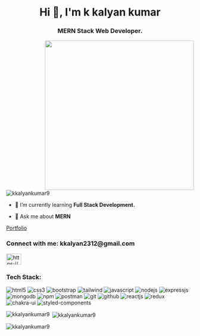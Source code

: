 <h1 align="center">Hi 👋, I'm k kalyan kumar</h1>
<h3 align="center"> MERN Stack Web Developer.</h3>
<img align="right" width="400" src="https://www.gtpsoftwares.com/images/mern/mern-banner.jpg"/>
<p align="left"> <img src="https://komarev.com/ghpvc/?username=kkalyankumar9&label=Profile%20views&color=0e75b6&style=flat" alt="kkalyankumar9" /> </p>

- 🌱 I’m currently learning **Full Stack Development.**
  
- 💬 Ask me about **MERN**
  
<a href="https://kkalyankumar9.github.io/">Portfolio</a>
<h3 align="left">Connect with me: kkalyan2312@gmail.com</h3>
<p align="left">
<a href="https://linkedin.com/in/https://www.linkedin.com/in/k-kalyan-kumar-a44321163/" target="blank"><img align="center" src="https://raw.githubusercontent.com/rahuldkjain/github-profile-readme-generator/master/src/images/icons/Social/linked-in-alt.svg" alt="https://www.linkedin.com/in/k-kalyan-kumar-a44321163/" height="30" width="40" /></a>
</p>

<h3 align="left">Tech Stack:</h3>
<p>
    <img src="https://img.shields.io/badge/HTML5-E34F26?style=for-the-badge&logo=html5&logoColor=E34F26&labelColor=black" alt="html5" />
    <img src="https://img.shields.io/badge/CSS3-1572B6?style=for-the-badge&logo=css3&logoColor=1572B6&labelColor=black" alt="css3" />
    <img src="https://img.shields.io/badge/Bootstrap-732ff9?style=for-the-badge&logo=bootstrap&logoColor=732ff9&labelColor=black" alt="bootstrap" />
    <img src="https://img.shields.io/badge/Tailwind_CSS-38bdf8?style=for-the-badge&logo=tailwind-css&logoColor=38bdf8&labelColor=black" alt="tailwind" />
    <img src="https://img.shields.io/badge/JavaScript-F7DF1E?style=for-the-badge&logo=javascript&logoColor=F7DF1E&labelColor=black" alt="javascript" />
    <img src="https://img.shields.io/badge/Node.js-339933?style=for-the-badge&logo=nodedotjs&logoColor=339933&labelColor=black" alt="nodejs" />
    <img src="https://img.shields.io/badge/Express.js-000000?style=for-the-badge&logo=express&logoColor=white&labelColor=black" alt="expressjs" />
    <img src="https://img.shields.io/badge/MongoDB-4EA94B?style=for-the-badge&logo=mongodb&logoColor=4EA94B&labelColor=black" alt="mongodb" />
    <img src="https://img.shields.io/badge/npm-CB3837?style=for-the-badge&logo=npm&logoColor=CB3837&labelColor=black" alt="npm" />
    <img src="https://img.shields.io/badge/Postman-FF6C37?style=for-the-badge&logo=Postman&logoColor=FF6C37&labelColor=black" alt="postman" />
    <img src="https://img.shields.io/badge/Git-f44d27?style=for-the-badge&logo=git&logoColor=f44d27&labelColor=black" alt="git" />
    <img src="https://img.shields.io/badge/GitHub-100000?style=for-the-badge&logo=github&logoColor=white&labelColor=black" alt="github" />
    <img src="https://img.shields.io/badge/-React-61DBFB?style=for-the-badge&labelColor=black&logo=react&logoColor=61DBFB" alt="reactjs" />
    <img src="https://img.shields.io/badge/Redux-593D88?style=for-the-badge&logo=redux&logoColor=593D88&labelColor=black" alt="redux" />
    <img src="https://img.shields.io/badge/Chakra%20UI-3bc7bd?style=for-the-badge&logo=chakraui&logoColor=3bc7bd&labelColor=black" alt="chakra-ui" />
    <img src="https://img.shields.io/badge/styled--components-DB7093?style=for-the-badge&logo=styled-components&logoColor=DB7093&labelColor=black" alt="styled-components" />
</p>

<p><img align="left" src="https://github-readme-stats.vercel.app/api/top-langs?username=kkalyankumar9&show_icons=true&locale=en&layout=compact" alt="kkalyankumar9" /></p>

<p>&nbsp;<img align="center" src="https://github-readme-stats.vercel.app/api?username=kkalyankumar9&show_icons=true&locale=en" alt="kkalyankumar9" /></p>

<p><img align="center" src="https://github-readme-streak-stats.herokuapp.com/?user=kkalyankumar9&" alt="kkalyankumar9" /></p>
